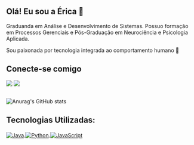 ## Olá! Eu sou a Érica 👋

Graduanda em Análise e Desenvolvimento de Sistemas. 
Possuo formação em Processos Gerenciais e Pós-Graduação em Neurociência e Psicologia Aplicada. 

Sou paixonada por tecnologia integrada ao comportamento humano 🧠


## Conecte-se comigo

<div> 
  <a href = "mailto:ericafernandeslive10@gmail.com"><img src="https://img.shields.io/badge/-Gmail-%23333?style=for-the-badge&logo=gmail&logoColor=white" target="_blank"></a>
  <a href="https://www.linkedin.com/in/%C3%A9rica-fernandes-a420691a2/" target="_blank"><img src="https://img.shields.io/badge/-LinkedIn-%230077B5?style=for-the-badge&logo=linkedin&logoColor=white" target="_blank"></a> 
  
</div>

##

![Anurag's GitHub stats](https://github-readme-stats.vercel.app/api?username=EricaFernandess&show_icons=true&theme=radical)

##
  
## Tecnologias Utilizadas:

<a href style="display: inline_block"/>
  <img align="center" alt="Java" src="https://img.shields.io/badge/Java-ED8B00?style=for-the-badge&logo=openjdk&logoColor=white" />
  <img align="center" alt="Python" src="https://img.shields.io/badge/Python-3776AB?style=for-the-badge&logo=python&logoColor=white" />
  <img align="center" alt="JavaScript" src="https://img.shields.io/badge/JavaScript-F7DF1E?style=for-the-badge&logo=javascript&logoColor=black" />
  
</div>

